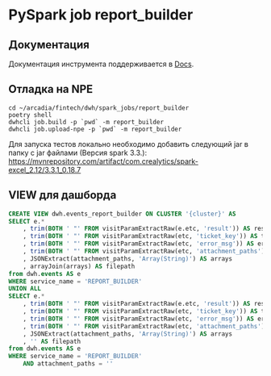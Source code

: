 # PySpark job report_builder

## Документация
Документация инструмента поддерживается в [Docs](https://docs.yandex-team.ru/fintech/dwh-service/reconciliation/reconciliation#ssylki).

## Отладка на NPE

```shell
cd ~/arcadia/fintech/dwh/spark_jobs/report_builder
poetry shell
dwhcli job.build -p `pwd` -m report_builder
dwhcli job.upload-npe -p `pwd` -m report_builder
```

Для запуска тестов локально необходимо добавить следующий jar в папку c jar файлами (Версия spark 3.3.):
https://mvnrepository.com/artifact/com.crealytics/spark-excel_2.12/3.3.1_0.18.7

## VIEW для дашборда

```sql
CREATE VIEW dwh.events_report_builder ON CLUSTER '{cluster}' AS
SELECT e.*
	, trim(BOTH ' "' FROM visitParamExtractRaw(e.etc, 'result')) AS result
	, trim(BOTH ' "' FROM visitParamExtractRaw(etc, 'ticket_key')) AS ticket_key
	, trim(BOTH ' "' FROM visitParamExtractRaw(etc, 'error_msg')) AS error_msg
	, trim(BOTH ' "' FROM visitParamExtractRaw(etc, 'attachment_paths')) AS attachment_paths
	, JSONExtract(attachment_paths, 'Array(String)') AS arrays
	, arrayJoin(arrays) AS filepath
from dwh.events AS e
WHERE service_name = 'REPORT_BUILDER'
UNION ALL
SELECT e.*
	, trim(BOTH ' "' FROM visitParamExtractRaw(e.etc, 'result')) AS result
	, trim(BOTH ' "' FROM visitParamExtractRaw(etc, 'ticket_key')) AS ticket_key
	, trim(BOTH ' "' FROM visitParamExtractRaw(etc, 'error_msg')) AS error_msg
	, trim(BOTH ' "' FROM visitParamExtractRaw(etc, 'attachment_paths')) AS attachment_paths
	, JSONExtract(attachment_paths, 'Array(String)') AS arrays
	, '' AS filepath
from dwh.events AS e
WHERE service_name = 'REPORT_BUILDER'
	AND attachment_paths = ''
```

